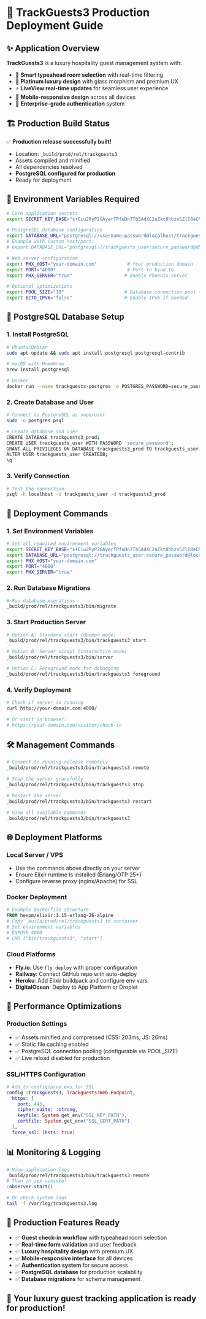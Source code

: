 # 🚀 TrackGuests3 Production Deployment Guide

## ✨ Application Overview
**TrackGuests3** is a luxury hospitality guest management system with:
- 🎯 **Smart typeahead room selection** with real-time filtering
- 🎨 **Platinum luxury design** with glass morphism and premium UX
- ⚡ **LiveView real-time updates** for seamless user experience
- 📱 **Mobile-responsive design** across all devices
- 🔐 **Enterprise-grade authentication** system

## 🏗️ Production Build Status
✅ **Production release successfully built!**
- Location: `_build/prod/rel/trackguests3`
- Assets compiled and minified
- All dependencies resolved
- **PostgreSQL configured for production**
- Ready for deployment

## 🔐 Environment Variables Required

```bash
# Core application secrets
export SECRET_KEY_BASE="s+Ciu2RyP2GAyerTPfuDn7Tb5AdXC2aZkt8hbzv5ZlI8eCNh53ojEAIfWaDQ3bWO"

# PostgreSQL database configuration
export DATABASE_URL="postgresql://username:password@localhost/trackguests3_prod"
# Example with custom host/port:
# export DATABASE_URL="postgresql://trackguests_user:secure_password@db.example.com:5432/trackguests3_prod"

# Web server configuration
export PHX_HOST="your-domain.com"           # Your production domain
export PORT="4000"                          # Port to bind to
export PHX_SERVER="true"                   # Enable Phoenix server

# Optional optimizations
export POOL_SIZE="10"                      # Database connection pool size
export ECTO_IPV6="false"                   # Enable IPv6 if needed
```

## 🐘 PostgreSQL Database Setup

### **1. Install PostgreSQL**
```bash
# Ubuntu/Debian
sudo apt update && sudo apt install postgresql postgresql-contrib

# macOS with Homebrew
brew install postgresql

# Docker
docker run --name trackguests-postgres -e POSTGRES_PASSWORD=secure_password -p 5432:5432 -d postgres:15
```

### **2. Create Database and User**
```bash
# Connect to PostgreSQL as superuser
sudo -u postgres psql

# Create database and user
CREATE DATABASE trackguests3_prod;
CREATE USER trackguests_user WITH PASSWORD 'secure_password';
GRANT ALL PRIVILEGES ON DATABASE trackguests3_prod TO trackguests_user;
ALTER USER trackguests_user CREATEDB;
\q
```

### **3. Verify Connection**
```bash
# Test the connection
psql -h localhost -U trackguests_user -d trackguests3_prod
```

## 🚀 Deployment Commands

### 1. **Set Environment Variables**
```bash
# Set all required environment variables
export SECRET_KEY_BASE="s+Ciu2RyP2GAyerTPfuDn7Tb5AdXC2aZkt8hbzv5ZlI8eCNh53ojEAIfWaDQ3bWO"
export DATABASE_URL="postgresql://trackguests_user:secure_password@localhost/trackguests3_prod"
export PHX_HOST="your-domain.com"
export PORT="4000"
export PHX_SERVER="true"
```

### 2. **Run Database Migrations**
```bash
# Run database migrations
_build/prod/rel/trackguests3/bin/migrate
```

### 3. **Start Production Server**
```bash
# Option A: Standard start (daemon mode)
_build/prod/rel/trackguests3/bin/trackguests3 start

# Option B: Server script (interactive mode)
_build/prod/rel/trackguests3/bin/server

# Option C: Foreground mode for debugging
_build/prod/rel/trackguests3/bin/trackguests3 foreground
```

### 4. **Verify Deployment**
```bash
# Check if server is running
curl http://your-domain.com:4000/

# Or visit in browser:
# https://your-domain.com/visitor/check-in
```

## 🛠️ Management Commands

```bash
# Connect to running release remotely
_build/prod/rel/trackguests3/bin/trackguests3 remote

# Stop the server gracefully
_build/prod/rel/trackguests3/bin/trackguests3 stop

# Restart the server
_build/prod/rel/trackguests3/bin/trackguests3 restart

# View all available commands
_build/prod/rel/trackguests3/bin/trackguests3
```

## 🌐 Deployment Platforms

### **Local Server / VPS**
- Use the commands above directly on your server
- Ensure Elixir runtime is installed (Erlang/OTP 25+)
- Configure reverse proxy (nginx/Apache) for SSL

### **Docker Deployment**
```dockerfile
# Example Dockerfile structure
FROM hexpm/elixir:1.15-erlang-26-alpine
# Copy _build/prod/rel/trackguests3 to container
# Set environment variables
# EXPOSE 4000
# CMD ["bin/trackguests3", "start"]
```

### **Cloud Platforms**
- **Fly.io**: Use `fly deploy` with proper configuration
- **Railway**: Connect GitHub repo with auto-deploy
- **Heroku**: Add Elixir buildpack and configure env vars
- **DigitalOcean**: Deploy to App Platform or Droplet

## 🔧 Performance Optimizations

### **Production Settings**
- ✅ Assets minified and compressed (CSS: 203ms, JS: 26ms)
- ✅ Static file caching enabled
- ✅ PostgreSQL connection pooling (configurable via POOL_SIZE)
- ✅ Live reload disabled for production

### **SSL/HTTPS Configuration**
```elixir
# Add to config/prod.exs for SSL
config :trackguests3, Trackguests3Web.Endpoint,
  https: [
    port: 443,
    cipher_suite: :strong,
    keyfile: System.get_env("SSL_KEY_PATH"),
    certfile: System.get_env("SSL_CERT_PATH")
  ],
  force_ssl: [hsts: true]
```

## 📊 Monitoring & Logging

```bash
# View application logs
_build/prod/rel/trackguests3/bin/trackguests3 remote
# Then in iex console:
:observer.start()

# Or check system logs
tail -f /var/log/trackguests3.log
```

## 🎯 Production Features Ready
- ✅ **Guest check-in workflow** with typeahead room selection
- ✅ **Real-time form validation** and user feedback  
- ✅ **Luxury hospitality design** with premium UX
- ✅ **Mobile-responsive interface** for all devices
- ✅ **Authentication system** for secure access
- ✅ **PostgreSQL database** for production scalability
- ✅ **Database migrations** for schema management

## 🚀 **Your luxury guest tracking application is ready for production!**

